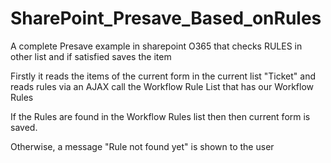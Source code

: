 # SharePoint_Presave_Based_onRules
A complete Presave example in sharepoint O365 that checks RULES in other list and if satisfied saves the item

Firstly it reads the items of the current form in the current list "Ticket" 
and reads rules via an AJAX call the Workflow Rule List that has our Workflow Rules

If the Rules are found in the Workflow Rules list then then current form is saved.

Otherwise, a message "Rule not found yet" is shown to the user
